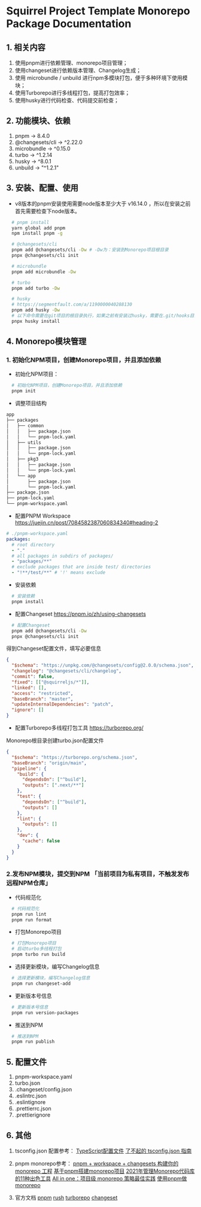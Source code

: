 # Squirrel Project Template Monorepo Package Documentation

## 1. 相关内容

1. 使用pnpm进行依赖管理、monorepo项目管理；
2. 使用changeset进行依赖版本管理、Changelog生成；
3. 使用 microbundle / unbuild 进行npm多模块打包，便于多种环境下使用模块；
4. 使用Turborepo进行多线程打包，提高打包效率；
5. 使用husky进行代码检查、代码提交前检查；

## 2. 功能模块、依赖

1. pnpm -> 8.4.0
2. @changesets/cli -> ^2.22.0
3. microbundle -> ^0.15.0
4. turbo -> ^1.2.14
5. husky -> ^8.0.1
6. unbuild -> "^1.2.1"

## 3. 安装、配置、使用

- v8版本的pnpm安装使用需要node版本至少大于 v16.14.0 ，所以在安装之前首先需要检查下node版本。

```bash
  # pnpm install
  yarn global add pnpm
  npm install pnpm -g

  # @changesets/cli
  pnpm add @changesets/cli -Dw # -Dw为：安装到Monorepo项目根目录
  pnpx @changesets/cli init

  # microbundle
  pnpm add microbundle -Dw

  # turbo
  pnpm add turbo -Dw

  # husky
  # https://segmentfault.com/a/1190000040288130
  pnpm add husky -Dw
  # 以下命令需要在git项目的根目录执行，如果之前有安装过husky，需要在.git/hooks目录下清理husky*的文件
  pnpx husky install
```

## 4. Monorepo模块管理

### 1. 初始化NPM项目，创建Monorepo项目，并且添加依赖

- 初始化NPM项目：

```bash
  # 初始化NPM项目，创建Monorepo项目，并且添加依赖
  pnpm init
```

- 调整项目结构

```bash
app
├── packages
│   ├── common
│   │   ├── package.json
│   │   └── pnpm-lock.yaml
│   ├── utils
│   │   ├── package.json
│   │   └── pnpm-lock.yaml
│   ├── pkg3
│   │   ├── package.json
│   │   └── pnpm-lock.yaml
│   └── app
│       ├── package.json
│       └── pnpm-lock.yaml
├── package.json
├── pnpm-lock.yaml
└── pnpm-workspace.yaml
```

- 配置PNPM Workspace
<https://juejin.cn/post/7084582387060834340#heading-2>

```yaml
# ./pnpm-workspace.yaml
packages:
  # root directory
  - "."
  # all packages in subdirs of packages/
  - "packages/**"
  # exclude packages that are inside test/ directories
  - "!**/test/**" # '!' means exclude
```

- 安装依赖
  
```bash
  # 安装依赖
  pnpm install
```

- 配置Changeset
<https://pnpm.io/zh/using-changesets>

```bash
  # 配置Changeset
  pnpm add @changesets/cli -Dw
  pnpx @changesets/cli init
```

得到Changeset配置文件，填写必要信息

```json
{
  "$schema": "https://unpkg.com/@changesets/config@2.0.0/schema.json",
  "changelog": "@changesets/cli/changelog",
  "commit": false,
  "fixed": [["@squirreljs/*"]],
  "linked": [],
  "access": "restricted",
  "baseBranch": "master",
  "updateInternalDependencies": "patch",
  "ignore": []
}
```

- 配置Turborepo多线程打包工具
<https://turborepo.org/>

Monorepo根目录创建turbo.json配置文件

```json
{
  "$schema": "https://turborepo.org/schema.json",
  "baseBranch": "origin/main",
  "pipeline": {
    "build": {
      "dependsOn": ["^build"],
      "outputs": [".next/**"]
    },
    "test": {
      "dependsOn": ["^build"],
      "outputs": []
    },
    "lint": {
      "outputs": []
    },
    "dev": {
      "cache": false
    }
  }
}
```

### 2.发布NPM模块，提交到NPM 「当前项目为私有项目，不触发发布远程NPM仓库」

- 代码规范化
  
```bash
  # 代码规范化
  pnpm run lint
  pnpm run format
```

- 打包Monorepo项目

```bash
  # 打包Monorepo项目
  # 启动turbo多线程打包
  pnpm turbo run build
```

- 选择更新模块，编写Changelog信息

```bash
  # 选择更新模块，编写Changelog信息
  pnpm run changeset-add
```

- 更新版本号信息
  
```bash
  # 更新版本号信息
  pnpm run version-packages
```

- 推送到NPM

```bash
  # 推送到NPM
  pnpm run publish
```

## 5. 配置文件

1. pnpm-workspace.yaml
2. turbo.json
3. .changeset/config.json
4. .eslintrc.json
5. .eslintignore
6. .prettierrc.json
7. .prettierignore

## 6. 其他

1. tsconfig.json 配置参考：
[TypeScript配置文件](https://jkfhto.github.io/2020-04-07/TypeScript/TypeScript%E9%85%8D%E7%BD%AE%E6%96%87%E4%BB%B6/)
[了不起的 tsconfig.json 指南](https://segmentfault.com/a/1190000022809326)

2. pnpm monorepo参考：
[pnpm + workspace + changesets 构建你的 monorepo 工程](https://juejin.cn/post/7098609682519949325#heading-4)
[基于pnpm搭建monorepo项目](https://juejin.cn/post/7084582387060834340#heading-2)
[2021年管理Monorepo代码库的11种出色工具](https://juejin.cn/post/6913497232687759367#heading-4)
[All in one：项目级 monorepo 策略最佳实践](https://juejin.cn/post/6924854598268108807#heading-15)
[使用pnpm做monorepo](https://juejin.cn/post/7055281852789047304#heading-4)

3. 官方文档
[pnpm](https://pnpm.io/zh/installation)
[rush](https://rushjs.io/zh-cn/pages/intro/get_started/)
[turborepo](https://turborepo.org/docs/getting-started)
[changeset](https://github.com/changesets/changesets)
